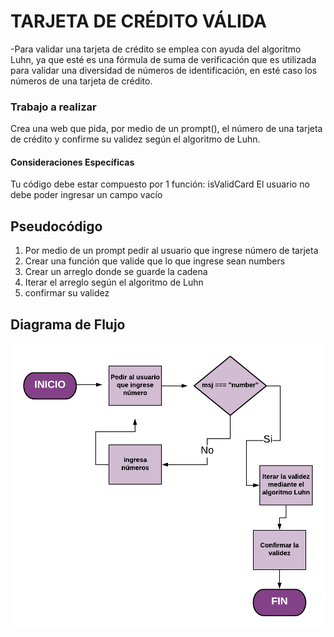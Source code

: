 # TARJETA DE CRÉDITO VÁLIDA
-Para validar una tarjeta de crédito se emplea con ayuda del algoritmo Luhn, ya que esté es una fórmula de suma de verificación que es utilizada para validar una diversidad de  números de identificación, en esté caso los números de una tarjeta de crédito.
### Trabajo a realizar
Crea una web que pida, por medio de un prompt(), el número de una tarjeta de crédito
 y confirme su validez según el algoritmo de Luhn.
#### Consideraciones Específicas
Tu código debe estar compuesto por 1 función: isValidCard
El usuario no debe poder ingresar un campo vacío
##  Pseudocódigo
1. Por medio de un prompt pedir al usuario que ingrese número de tarjeta
2. Crear una función que valide que lo que ingrese sean numbers
3. Crear un arreglo donde se guarde la cadena
4. Iterar el arreglo según el algoritmo de Luhn
5. confirmar su validez

## Diagrama de Flujo

![TARJETA DE CRÉDITO VÁLIDA](assets/img/Diagrama-de-flujo-tarjeta.png)
